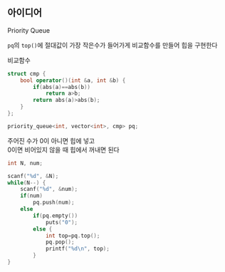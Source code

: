 ## 아이디어
Priority Queue  
  
`pq`의 `top()`에 절대값이 가장 작은수가 들어가게 비교함수를 만들어 힙을 구현한다  
  
비교함수
```cpp
struct cmp {
	bool operator()(int &a, int &b) {
		if(abs(a)==abs(b))
			return a>b;
		return abs(a)>abs(b);
	}
};

priority_queue<int, vector<int>, cmp> pq;
```
주어진 수가 0이 아니면 힙에 넣고  
0이면 비어있지 않을 때 힙에서 꺼내면 된다
```cpp
int N, num;

scanf("%d", &N);
while(N--) {
	scanf("%d", &num);
	if(num)
		pq.push(num);
	else
		if(pq.empty())
			puts("0");
		else {
			int top=pq.top();
			pq.pop();
			printf("%d\n", top);
		}
}
```
